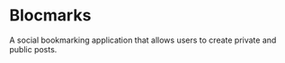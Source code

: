# Blocmarks

A social bookmarking application that allows users to create private and public posts.
